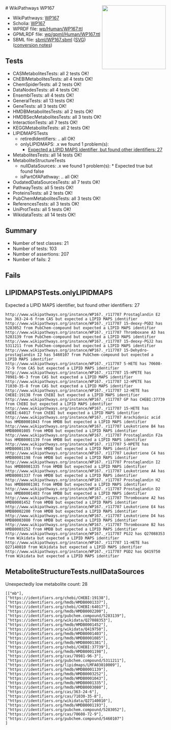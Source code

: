<img style="float: right; width: 200px" src="../logo.png" />
# WikiPathways WP167

* WikiPathways: [WP167](https://identifiers.org/wikipathways:WP167)
* Scholia: [WP167](https://scholia.toolforge.org/wikipathways/WP167)
* WPRDF file: [wp/Human/WP167.ttl](../wp/Human/WP167.ttl)
* GPMLRDF file: [wp/gpml/Human/WP167.ttl](../wp/gpml/Human/WP167.ttl)
* SBML file: [sbml/WP167.sbml](../sbml/WP167.sbml) ([SVG](../sbml/WP167.svg)) ([conversion notes](../sbml/WP167.txt))

## Tests
* CASMetabolitesTests: all 2 tests OK!
* ChEBIMetabolitesTests: all 4 tests OK!
* ChemSpiderTests: all 2 tests OK!
* DataNodesTests: all 4 tests OK!
* EnsemblTests: all 4 tests OK!
* GeneralTests: all 13 tests OK!
* GeneTests: all 3 tests OK!
* HMDBMetabolitesTests: all 2 tests OK!
* HMDBSecMetabolitesTests: all 3 tests OK!
* InteractionTests: all 7 tests OK!
* KEGGMetaboliteTests: all 2 tests OK!
* LIPIDMAPSTests
    * retiredIdentifiers: .. all OK!
    * onlyLIPIDMAPS: .x we found 1 problem(s):
        * [Expected a LIPID MAPS identifier, but found other identifiers: 27](#d0bfb69e)
* MetabolitesTests: all 14 tests OK!
* MetaboliteStructureTests
    * nullDataSources: .x we found 1 problem(s):
            * Expected true but found false
    * isPartOfAPathway: .. all OK!
* OudatedDataSourcesTests: all 7 tests OK!
* PathwayTests: all 5 tests OK!
* ProteinsTests: all 2 tests OK!
* PubChemMetabolitesTests: all 3 tests OK!
* ReferencesTests: all 3 tests OK!
* UniProtTests: all 5 tests OK!
* WikidataTests: all 14 tests OK!


## Summary

* Number of test classes: 21
* Number of tests: 103
* Number of assertions: 207
* Number of fails: 2

## Fails

<a name="d0bfb69e" />

## LIPIDMAPSTests.onlyLIPIDMAPS

Expected a LIPID MAPS identifier, but found other identifiers: 27
```
http://www.wikipathways.org/instance/WP167._r117707 Prostaglandin E2 has 363-24-6 from CAS but expected a LIPID MAPS identifier
http://www.wikipathways.org/instance/WP167._r117707 15-deoxy-PGD2 has 5283052 from PubChem-compound but expected a LIPID MAPS identifier
http://www.wikipathways.org/instance/WP167._r117707 Thromboxane A3 has 5283139 from PubChem-compound but expected a LIPID MAPS identifier
http://www.wikipathways.org/instance/WP167._r117707 15-deoxy-PGJ2 has 5311211 from PubChem-compound but expected a LIPID MAPS identifier
http://www.wikipathways.org/instance/WP167._r117707 15-Dehydro-prostaglandin I2 has 5460107 from PubChem-compound but expected a LIPID MAPS identifier
http://www.wikipathways.org/instance/WP167._r117707 5-HETE has 70608-72-9 from CAS but expected a LIPID MAPS identifier
http://www.wikipathways.org/instance/WP167._r117707 15-HPETE has 70981-96-3 from CAS but expected a LIPID MAPS identifier
http://www.wikipathways.org/instance/WP167._r117707 12-HPETE has 71030-35-8 from CAS but expected a LIPID MAPS identifier
http://www.wikipathways.org/instance/WP167._r117707 12-HETE has CHEBI:19138 from ChEBI but expected a LIPID MAPS identifier
http://www.wikipathways.org/instance/WP167._r117707 GP has CHEBI:37739 from ChEBI but expected a LIPID MAPS identifier
http://www.wikipathways.org/instance/WP167._r117707 15-HETE has CHEBI:64017 from ChEBI but expected a LIPID MAPS identifier
http://www.wikipathways.org/instance/WP167._r117707 Arachidonic acid has HMDB0001043 from HMDB but expected a LIPID MAPS identifier
http://www.wikipathways.org/instance/WP167._r117707 Leukotriene B4 has HMDB0001085 from HMDB but expected a LIPID MAPS identifier
http://www.wikipathways.org/instance/WP167._r117707 Prostaglandin F2a has HMDB0001139 from HMDB but expected a LIPID MAPS identifier
http://www.wikipathways.org/instance/WP167._r117707 5-HPETE has HMDB0001193 from HMDB but expected a LIPID MAPS identifier
http://www.wikipathways.org/instance/WP167._r117707 Leukotriene C4 has HMDB0001198 from HMDB but expected a LIPID MAPS identifier
http://www.wikipathways.org/instance/WP167._r117707 Prostaglandin I2 has HMDB0001335 from HMDB but expected a LIPID MAPS identifier
http://www.wikipathways.org/instance/WP167._r117707 Leukotriene A4 has HMDB0001337 from HMDB but expected a LIPID MAPS identifier
http://www.wikipathways.org/instance/WP167._r117707 Prostaglandin H2 has HMDB0001381 from HMDB but expected a LIPID MAPS identifier
http://www.wikipathways.org/instance/WP167._r117707 Prostaglandin D2 has HMDB0001403 from HMDB but expected a LIPID MAPS identifier
http://www.wikipathways.org/instance/WP167._r117707 Thromboxane A2 has HMDB0001452 from HMDB but expected a LIPID MAPS identifier
http://www.wikipathways.org/instance/WP167._r117707 Leukotriene E4 has HMDB0002200 from HMDB but expected a LIPID MAPS identifier
http://www.wikipathways.org/instance/WP167._r117707 Leukotriene D4 has HMDB0003080 from HMDB but expected a LIPID MAPS identifier
http://www.wikipathways.org/instance/WP167._r117707 Thromboxane B2 has HMDB0003252 from HMDB but expected a LIPID MAPS identifier
http://www.wikipathways.org/instance/WP167._r117707 PGJ2 has Q27088353 from Wikidata but expected a LIPID MAPS identifier
http://www.wikipathways.org/instance/WP167._r117707 11-HETE has Q27140010 from Wikidata but expected a LIPID MAPS identifier
http://www.wikipathways.org/instance/WP167._r117707 PGD2 has Q419750 from Wikidata but expected a LIPID MAPS identifier
```

<a name="919041b0" />

## MetaboliteStructureTests.nullDataSources

Unexpectedly low metabolite count: 28
```
[["mb"],
["https://identifiers.org/chebi/CHEBI:19138"],
["https://identifiers.org/hmdb/HMDB0001337"],
["https://identifiers.org/chebi/CHEBI:64017"],
["https://identifiers.org/hmdb/HMDB0002200"],
["https://identifiers.org/pubchem.compound/5283139"],
["https://identifiers.org/wikidata/Q27088353"],
["https://identifiers.org/hmdb/HMDB0001452"],
["https://identifiers.org/wikidata/Q419750"],
["https://identifiers.org/hmdb/HMDB0001403"],
["https://identifiers.org/hmdb/HMDB0001085"],
["https://identifiers.org/hmdb/HMDB0001381"],
["https://identifiers.org/chebi/CHEBI:37739"],
["https://identifiers.org/hmdb/HMDB0001198"],
["https://identifiers.org/cas/70981-96-3"],
["https://identifiers.org/pubchem.compound/5311211"],
["https://identifiers.org/lipidmaps/LMFA03010009"],
["https://identifiers.org/hmdb/HMDB0001139"],
["https://identifiers.org/hmdb/HMDB0003252"],
["https://identifiers.org/hmdb/HMDB0001043"],
["https://identifiers.org/hmdb/HMDB0001335"],
["https://identifiers.org/hmdb/HMDB0003080"],
["https://identifiers.org/cas/363-24-6"],
["https://identifiers.org/cas/71030-35-8"],
["https://identifiers.org/wikidata/Q27140010"],
["https://identifiers.org/hmdb/HMDB0001193"],
["https://identifiers.org/pubchem.compound/5283052"],
["https://identifiers.org/cas/70608-72-9"],
["https://identifiers.org/pubchem.compound/5460107"]
]
```


